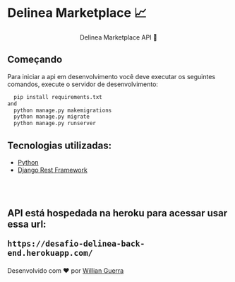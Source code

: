 <h1> Delinea Marketplace 📈</h1>


<p align="center">
  Delinea Marketplace API 🚧
</p>

## Começando

Para iniciar a api em desenvolvimento você deve executar os seguintes comandos, execute o servidor de desenvolvimento:

```bash
  pip install requirements.txt
and
  python manage.py makemigrations
  python manage.py migrate
  python manage.py runserver
```

<h2> Tecnologias utilizadas: </h2>

- <a href="https://www.python.org/" > Python </a>
- <a href="https://www.django-rest-framework.org/"> Django Rest Framework </a>

</br>
</br>

<h2>
  
API está hospedada na heroku para acessar usar essa url:

`https://desafio-delinea-back-end.herokuapp.com/`

</h2>

<p >Desenvolvido com ❤️ por <a href="https://github.com/willianguerra">Willian Guerra </a>
